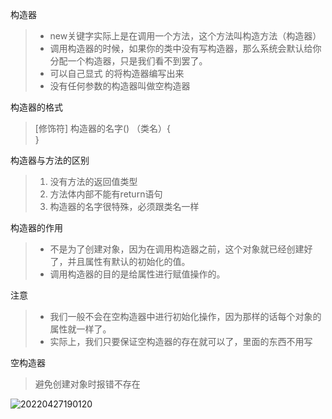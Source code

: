 构造器
> - new关键字实际上是在调用一个方法，这个方法叫构造方法（构造器）
> - 调用构造器的时候，如果你的类中没有写构造器，那么系统会默认给你分配一个构造器，只是我们看不到罢了。
> - 可以自己显式 的将构造器编写出来
> - 没有任何参数的构造器叫做空构造器


构造器的格式
> [修饰符] 构造器的名字()  （类名）{       
>           }


构造器与方法的区别
> 1. 没有方法的返回值类型
> 1. 方法体内部不能有return语句
> 1. 构造器的名字很特殊，必须跟类名一样


构造器的作用
> - 不是为了创建对象，因为在调用构造器之前，这个对象就已经创建好了，并且属性有默认的初始化的值。        
> - 调用构造器的目的是给属性进行赋值操作的。


注意
> - 我们一般不会在空构造器中进行初始化操作，因为那样的话每个对象的属性就一样了。        
> - 实际上，我们只要保证空构造器的存在就可以了，里面的东西不用写


空构造器
> 避免创建对象时报错不存在

![20220427190120](https://xleixz.oss-cn-nanjing.aliyuncs.com/typora-img/20220427190120.png)
